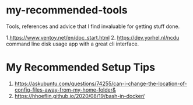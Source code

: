 # my-recommended-tools
Tools, references and advice that I find invaluable for getting stuff done.

1.https://www.ventoy.net/en/doc_start.html
2. https://dev.yorhel.nl/ncdu command line disk usage app with a great cli interface.



# My Recommended Setup Tips

1. https://askubuntu.com/questions/74255/can-i-change-the-location-of-config-files-away-from-my-home-folder&
2. https://hhoeflin.github.io/2020/08/19/bash-in-docker/
